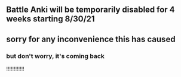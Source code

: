 ## Battle Anki will be temporarily disabled for 4 weeks starting 8/30/21
## sorry for any inconvenience this has caused
### but don't worry, it's coming back
!!!!!!!!!!!!

